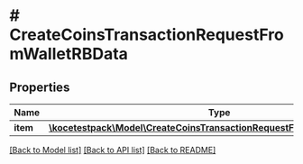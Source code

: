 # # CreateCoinsTransactionRequestFromWalletRBData

## Properties

Name | Type | Description | Notes
------------ | ------------- | ------------- | -------------
**item** | [**\kocetestpack\Model\CreateCoinsTransactionRequestFromWalletRBDataItem**](CreateCoinsTransactionRequestFromWalletRBDataItem.md) |  |

[[Back to Model list]](../../README.md#models) [[Back to API list]](../../README.md#endpoints) [[Back to README]](../../README.md)
